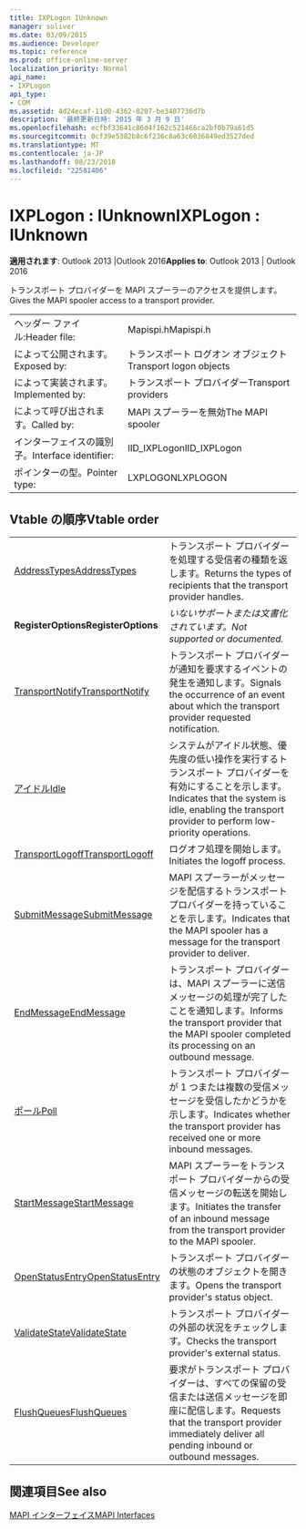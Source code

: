 ```yaml
---
title: IXPLogon IUnknown
manager: soliver
ms.date: 03/09/2015
ms.audience: Developer
ms.topic: reference
ms.prod: office-online-server
localization_priority: Normal
api_name:
- IXPLogon
api_type:
- COM
ms.assetid: 4d24ecaf-11d0-4362-8207-be3407736d7b
description: '最終更新日時: 2015 年 3 月 9 日'
ms.openlocfilehash: ecfbf33641c86d4f162c521466ca2bf0b79a61d5
ms.sourcegitcommit: 0cf39e5382b8c6f236c8a63c6036849ed3527ded
ms.translationtype: MT
ms.contentlocale: ja-JP
ms.lasthandoff: 08/23/2018
ms.locfileid: "22581406"
---
```

# <a name="ixplogon--iunknown"></a><span data-ttu-id="09549-103">IXPLogon : IUnknown</span><span class="sxs-lookup"><span data-stu-id="09549-103">IXPLogon : IUnknown</span></span>

  
  
<span data-ttu-id="09549-104">**適用されます**: Outlook 2013 |Outlook 2016</span><span class="sxs-lookup"><span data-stu-id="09549-104">**Applies to**: Outlook 2013 | Outlook 2016</span></span> 
  
<span data-ttu-id="09549-105">トランスポート プロバイダーを MAPI スプーラーのアクセスを提供します。</span><span class="sxs-lookup"><span data-stu-id="09549-105">Gives the MAPI spooler access to a transport provider.</span></span> 
  
|||
|:-----|:-----|
|<span data-ttu-id="09549-106">ヘッダー ファイル:</span><span class="sxs-lookup"><span data-stu-id="09549-106">Header file:</span></span>  <br/> |<span data-ttu-id="09549-107">Mapispi.h</span><span class="sxs-lookup"><span data-stu-id="09549-107">Mapispi.h</span></span>  <br/> |
|<span data-ttu-id="09549-108">によって公開されます。</span><span class="sxs-lookup"><span data-stu-id="09549-108">Exposed by:</span></span>  <br/> |<span data-ttu-id="09549-109">トランスポート ログオン オブジェクト</span><span class="sxs-lookup"><span data-stu-id="09549-109">Transport logon objects</span></span>  <br/> |
|<span data-ttu-id="09549-110">によって実装されます。</span><span class="sxs-lookup"><span data-stu-id="09549-110">Implemented by:</span></span>  <br/> |<span data-ttu-id="09549-111">トランスポート プロバイダー</span><span class="sxs-lookup"><span data-stu-id="09549-111">Transport providers</span></span>  <br/> |
|<span data-ttu-id="09549-112">によって呼び出されます。</span><span class="sxs-lookup"><span data-stu-id="09549-112">Called by:</span></span>  <br/> |<span data-ttu-id="09549-113">MAPI スプーラーを無効</span><span class="sxs-lookup"><span data-stu-id="09549-113">The MAPI spooler</span></span>  <br/> |
|<span data-ttu-id="09549-114">インターフェイスの識別子。</span><span class="sxs-lookup"><span data-stu-id="09549-114">Interface identifier:</span></span>  <br/> |<span data-ttu-id="09549-115">IID_IXPLogon</span><span class="sxs-lookup"><span data-stu-id="09549-115">IID_IXPLogon</span></span>  <br/> |
|<span data-ttu-id="09549-116">ポインターの型。</span><span class="sxs-lookup"><span data-stu-id="09549-116">Pointer type:</span></span>  <br/> |<span data-ttu-id="09549-117">LXPLOGON</span><span class="sxs-lookup"><span data-stu-id="09549-117">LXPLOGON</span></span>  <br/> |
   
## <a name="vtable-order"></a><span data-ttu-id="09549-118">Vtable の順序</span><span class="sxs-lookup"><span data-stu-id="09549-118">Vtable order</span></span>

|||
|:-----|:-----|
|[<span data-ttu-id="09549-119">AddressTypes</span><span class="sxs-lookup"><span data-stu-id="09549-119">AddressTypes</span></span>](ixplogon-addresstypes.md) <br/> |<span data-ttu-id="09549-120">トランスポート プロバイダーを処理する受信者の種類を返します。</span><span class="sxs-lookup"><span data-stu-id="09549-120">Returns the types of recipients that the transport provider handles.</span></span>  <br/> |
|<span data-ttu-id="09549-121">**RegisterOptions**</span><span class="sxs-lookup"><span data-stu-id="09549-121">**RegisterOptions**</span></span> <br/> | <span data-ttu-id="09549-122">*いないサポートまたは文書化されています。*</span><span class="sxs-lookup"><span data-stu-id="09549-122">*Not supported or documented.*</span></span>  <br/> |
|[<span data-ttu-id="09549-123">TransportNotify</span><span class="sxs-lookup"><span data-stu-id="09549-123">TransportNotify</span></span>](ixplogon-transportnotify.md) <br/> |<span data-ttu-id="09549-124">トランスポート プロバイダーが通知を要求するイベントの発生を通知します。</span><span class="sxs-lookup"><span data-stu-id="09549-124">Signals the occurrence of an event about which the transport provider requested notification.</span></span>  <br/> |
|[<span data-ttu-id="09549-125">アイドル</span><span class="sxs-lookup"><span data-stu-id="09549-125">Idle</span></span>](ixplogon-idle.md) <br/> |<span data-ttu-id="09549-126">システムがアイドル状態、優先度の低い操作を実行するトランスポート プロバイダーを有効にすることを示します。</span><span class="sxs-lookup"><span data-stu-id="09549-126">Indicates that the system is idle, enabling the transport provider to perform low-priority operations.</span></span>  <br/> |
|[<span data-ttu-id="09549-127">TransportLogoff</span><span class="sxs-lookup"><span data-stu-id="09549-127">TransportLogoff</span></span>](ixplogon-transportlogoff.md) <br/> |<span data-ttu-id="09549-128">ログオフ処理を開始します。</span><span class="sxs-lookup"><span data-stu-id="09549-128">Initiates the logoff process.</span></span>  <br/> |
|[<span data-ttu-id="09549-129">SubmitMessage</span><span class="sxs-lookup"><span data-stu-id="09549-129">SubmitMessage</span></span>](ixplogon-submitmessage.md) <br/> |<span data-ttu-id="09549-130">MAPI スプーラーがメッセージを配信するトランスポート プロバイダーを持っていることを示します。</span><span class="sxs-lookup"><span data-stu-id="09549-130">Indicates that the MAPI spooler has a message for the transport provider to deliver.</span></span>  <br/> |
|[<span data-ttu-id="09549-131">EndMessage</span><span class="sxs-lookup"><span data-stu-id="09549-131">EndMessage</span></span>](ixplogon-endmessage.md) <br/> |<span data-ttu-id="09549-132">トランスポート プロバイダーは、MAPI スプーラーに送信メッセージの処理が完了したことを通知します。</span><span class="sxs-lookup"><span data-stu-id="09549-132">Informs the transport provider that the MAPI spooler completed its processing on an outbound message.</span></span>  <br/> |
|[<span data-ttu-id="09549-133">ポール</span><span class="sxs-lookup"><span data-stu-id="09549-133">Poll</span></span>](ixplogon-poll.md) <br/> |<span data-ttu-id="09549-134">トランスポート プロバイダーが 1 つまたは複数の受信メッセージを受信したかどうかを示します。</span><span class="sxs-lookup"><span data-stu-id="09549-134">Indicates whether the transport provider has received one or more inbound messages.</span></span>  <br/> |
|[<span data-ttu-id="09549-135">StartMessage</span><span class="sxs-lookup"><span data-stu-id="09549-135">StartMessage</span></span>](ixplogon-startmessage.md) <br/> |<span data-ttu-id="09549-136">MAPI スプーラーをトランスポート プロバイダーからの受信メッセージの転送を開始します。</span><span class="sxs-lookup"><span data-stu-id="09549-136">Initiates the transfer of an inbound message from the transport provider to the MAPI spooler.</span></span>  <br/> |
|[<span data-ttu-id="09549-137">OpenStatusEntry</span><span class="sxs-lookup"><span data-stu-id="09549-137">OpenStatusEntry</span></span>](ixplogon-openstatusentry.md) <br/> |<span data-ttu-id="09549-138">トランスポート プロバイダーの状態のオブジェクトを開きます。</span><span class="sxs-lookup"><span data-stu-id="09549-138">Opens the transport provider's status object.</span></span>  <br/> |
|[<span data-ttu-id="09549-139">ValidateState</span><span class="sxs-lookup"><span data-stu-id="09549-139">ValidateState</span></span>](ixplogon-validatestate.md) <br/> |<span data-ttu-id="09549-140">トランスポート プロバイダーの外部の状況をチェックします。</span><span class="sxs-lookup"><span data-stu-id="09549-140">Checks the transport provider's external status.</span></span>  <br/> |
|[<span data-ttu-id="09549-141">FlushQueues</span><span class="sxs-lookup"><span data-stu-id="09549-141">FlushQueues</span></span>](ixplogon-flushqueues.md) <br/> |<span data-ttu-id="09549-142">要求がトランスポート プロバイダーは、すべての保留の受信または送信メッセージを即座に配信します。</span><span class="sxs-lookup"><span data-stu-id="09549-142">Requests that the transport provider immediately deliver all pending inbound or outbound messages.</span></span>  <br/> |
   
## <a name="see-also"></a><span data-ttu-id="09549-143">関連項目</span><span class="sxs-lookup"><span data-stu-id="09549-143">See also</span></span>



[<span data-ttu-id="09549-144">MAPI インターフェイス</span><span class="sxs-lookup"><span data-stu-id="09549-144">MAPI Interfaces</span></span>](mapi-interfaces.md)

